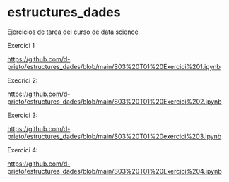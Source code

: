 # estructures_dades

Ejercicios de tarea del curso de data science

Exercici 1

https://github.com/d-prieto/estructures_dades/blob/main/S03%20T01%20Exercici%201.ipynb

Execrici 2:

https://github.com/d-prieto/estructures_dades/blob/main/S03%20T01%20Exercici%202.ipynb

Exercici 3:

https://github.com/d-prieto/estructures_dades/blob/main/S03%20T01%20exercici%203.ipynb

Exercici 4:

https://github.com/d-prieto/estructures_dades/blob/main/S03%20T01%20Exercici%204.ipynb
